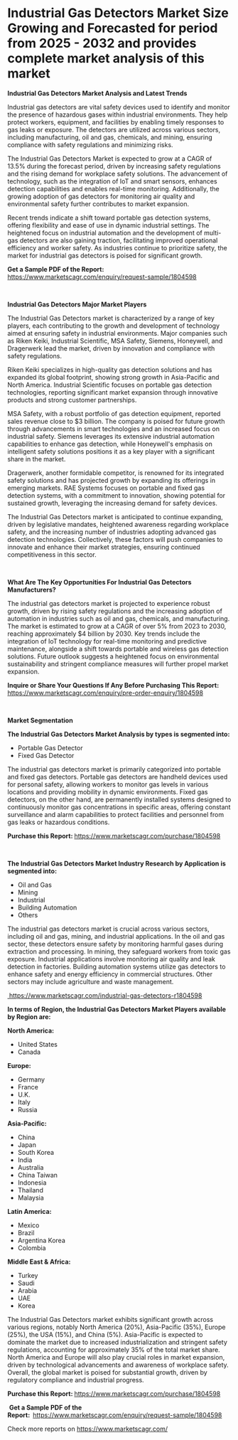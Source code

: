 <p><h1>Industrial Gas Detectors Market Size Growing and Forecasted for period from 2025 - 2032 and provides complete market analysis of this market</h1></p><p><strong>Industrial Gas Detectors Market Analysis and Latest Trends</strong></p>
<p><p>Industrial gas detectors are vital safety devices used to identify and monitor the presence of hazardous gases within industrial environments. They help protect workers, equipment, and facilities by enabling timely responses to gas leaks or exposure. The detectors are utilized across various sectors, including manufacturing, oil and gas, chemicals, and mining, ensuring compliance with safety regulations and minimizing risks.</p><p>The Industrial Gas Detectors Market is expected to grow at a CAGR of 13.5% during the forecast period, driven by increasing safety regulations and the rising demand for workplace safety solutions. The advancement of technology, such as the integration of IoT and smart sensors, enhances detection capabilities and enables real-time monitoring. Additionally, the growing adoption of gas detectors for monitoring air quality and environmental safety further contributes to market expansion.</p><p>Recent trends indicate a shift toward portable gas detection systems, offering flexibility and ease of use in dynamic industrial settings. The heightened focus on industrial automation and the development of multi-gas detectors are also gaining traction, facilitating improved operational efficiency and worker safety. As industries continue to prioritize safety, the market for industrial gas detectors is poised for significant growth.</p></p>
<p><strong>Get a Sample PDF of the Report:&nbsp;</strong> <a href="https://www.marketscagr.com/enquiry/request-sample/1804598?utm_campaign=1895&utm_medium=2&utm_source=Github&utm_content=ia&utm_term=19022025&utm_id=industrial-gas-detectors">https://www.marketscagr.com/enquiry/request-sample/1804598</a></p>
<p>&nbsp;</p>
<p><strong>Industrial Gas Detectors Major Market Players</strong></p>
<p><p>The Industrial Gas Detectors market is characterized by a range of key players, each contributing to the growth and development of technology aimed at ensuring safety in industrial environments. Major companies such as Riken Keiki, Industrial Scientific, MSA Safety, Siemens, Honeywell, and Dragerwerk lead the market, driven by innovation and compliance with safety regulations.</p><p>Riken Keiki specializes in high-quality gas detection solutions and has expanded its global footprint, showing strong growth in Asia-Pacific and North America. Industrial Scientific focuses on portable gas detection technologies, reporting significant market expansion through innovative products and strong customer partnerships.</p><p>MSA Safety, with a robust portfolio of gas detection equipment, reported sales revenue close to $3 billion. The company is poised for future growth through advancements in smart technologies and an increased focus on industrial safety. Siemens leverages its extensive industrial automation capabilities to enhance gas detection, while Honeywell's emphasis on intelligent safety solutions positions it as a key player with a significant share in the market.</p><p>Dragerwerk, another formidable competitor, is renowned for its integrated safety solutions and has projected growth by expanding its offerings in emerging markets. RAE Systems focuses on portable and fixed gas detection systems, with a commitment to innovation, showing potential for sustained growth, leveraging the increasing demand for safety devices.</p><p>The Industrial Gas Detectors market is anticipated to continue expanding, driven by legislative mandates, heightened awareness regarding workplace safety, and the increasing number of industries adopting advanced gas detection technologies. Collectively, these factors will push companies to innovate and enhance their market strategies, ensuring continued competitiveness in this sector.</p></p>
<p>&nbsp;</p>
<p><strong>What Are The Key Opportunities For Industrial Gas Detectors Manufacturers?</strong></p>
<p><p>The industrial gas detectors market is projected to experience robust growth, driven by rising safety regulations and the increasing adoption of automation in industries such as oil and gas, chemicals, and manufacturing. The market is estimated to grow at a CAGR of over 5% from 2023 to 2030, reaching approximately $4 billion by 2030. Key trends include the integration of IoT technology for real-time monitoring and predictive maintenance, alongside a shift towards portable and wireless gas detection solutions. Future outlook suggests a heightened focus on environmental sustainability and stringent compliance measures will further propel market expansion.</p></p>
<p><strong>Inquire or Share Your Questions If Any Before Purchasing This Report:</strong> <a href="https://www.marketscagr.com/enquiry/pre-order-enquiry/1804598?utm_campaign=1895&utm_medium=2&utm_source=Github&utm_content=ia&utm_term=19022025&utm_id=industrial-gas-detectors">https://www.marketscagr.com/enquiry/pre-order-enquiry/1804598</a></p>
<p>&nbsp;</p>
<p><strong>Market Segmentation</strong></p>
<p><strong>The Industrial Gas Detectors Market Analysis by types is segmented into:</strong></p>
<p><ul><li>Portable Gas Detector</li><li>Fixed Gas Detector</li></ul></p>
<p><p>The industrial gas detectors market is primarily categorized into portable and fixed gas detectors. Portable gas detectors are handheld devices used for personal safety, allowing workers to monitor gas levels in various locations and providing mobility in dynamic environments. Fixed gas detectors, on the other hand, are permanently installed systems designed to continuously monitor gas concentrations in specific areas, offering constant surveillance and alarm capabilities to protect facilities and personnel from gas leaks or hazardous conditions.</p></p>
<p><strong>Purchase this Report:&nbsp;</strong><a href="https://www.marketscagr.com/purchase/1804598?utm_campaign=1895&utm_medium=2&utm_source=Github&utm_content=ia&utm_term=19022025&utm_id=industrial-gas-detectors">https://www.marketscagr.com/purchase/1804598</a></p>
<p>&nbsp;</p>
<p><strong>The Industrial Gas Detectors Market Industry Research by Application is segmented into:</strong></p>
<p><ul><li>Oil and Gas</li><li>Mining</li><li>Industrial</li><li>Building Automation</li><li>Others</li></ul></p>
<p><p>The industrial gas detectors market is crucial across various sectors, including oil and gas, mining, and industrial applications. In the oil and gas sector, these detectors ensure safety by monitoring harmful gases during extraction and processing. In mining, they safeguard workers from toxic gas exposure. Industrial applications involve monitoring air quality and leak detection in factories. Building automation systems utilize gas detectors to enhance safety and energy efficiency in commercial structures. Other sectors may include agriculture and waste management.</p></p>
<p><a href="https://www.marketscagr.com/industrial-gas-detectors-r1804598?utm_campaign=1895&utm_medium=2&utm_source=Github&utm_content=ia&utm_term=19022025&utm_id=industrial-gas-detectors">&nbsp;https://www.marketscagr.com/industrial-gas-detectors-r1804598</a></p>
<p><strong>In terms of Region, the Industrial Gas Detectors Market Players available by Region are:</strong></p>
<p>
    <p> <strong> North America: </strong>
        <ul>
            <li>United States</li>
            <li>Canada</li>
        </ul>
        </p> 
    <p> <strong> Europe: </strong>
        <ul>
            <li>Germany</li>
            <li>France</li>
            <li>U.K.</li>
            <li>Italy</li>
            <li>Russia</li>
        </ul>
        </p> 
    <p> <strong> Asia-Pacific: </strong>
        <ul>
            <li>China</li>
            <li>Japan</li>
            <li>South Korea</li>
            <li>India</li>
            <li>Australia</li>
            <li>China Taiwan</li>
            <li>Indonesia</li>
            <li>Thailand</li>
            <li>Malaysia</li>
        </ul>
        </p> 
    <p> <strong> Latin America: </strong>
        <ul>
            <li>Mexico</li>
            <li>Brazil</li>
            <li>Argentina Korea</li>
            <li>Colombia</li>
        </ul>
        </p> 
    <p> <strong> Middle East & Africa: </strong>
        <ul>
            <li>Turkey</li>
            <li>Saudi</li>
            <li>Arabia</li>
            <li>UAE</li>
            <li>Korea</li>
        </ul>
    </p>
    </p>
<p><p>The Industrial Gas Detectors market exhibits significant growth across various regions, notably North America (20%), Asia-Pacific (35%), Europe (25%), the USA (15%), and China (5%). Asia-Pacific is expected to dominate the market due to increased industrialization and stringent safety regulations, accounting for approximately 35% of the total market share. North America and Europe will also play crucial roles in market expansion, driven by technological advancements and awareness of workplace safety. Overall, the global market is poised for substantial growth, driven by regulatory compliance and industrial progress.</p></p>
<p><strong>Purchase this Report: </strong><a href="https://www.marketscagr.com/purchase/1804598?utm_campaign=1895&utm_medium=2&utm_source=Github&utm_content=ia&utm_term=19022025&utm_id=industrial-gas-detectors">https://www.marketscagr.com/purchase/1804598</a></p>
<p>&nbsp;<strong>Get a Sample PDF of the Report:&nbsp;&nbsp;</strong><a href="https://www.marketscagr.com/enquiry/request-sample/1804598?utm_campaign=1895&utm_medium=2&utm_source=Github&utm_content=ia&utm_term=19022025&utm_id=industrial-gas-detectors">https://www.marketscagr.com/enquiry/request-sample/1804598</a></p>
<p><strong></strong></p>
<p>Check more reports on <a href="https://www.marketscagr.com/?utm_campaign=1895&utm_medium=2&utm_source=Github&utm_content=ia&utm_term=19022025&utm_id=industrial-gas-detectors">https://www.marketscagr.com/</a></p>